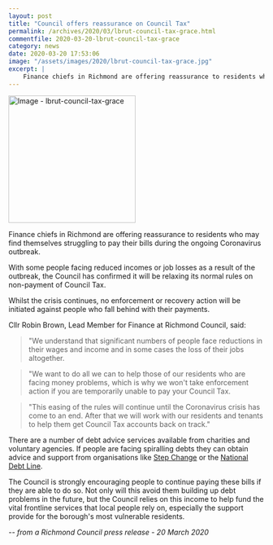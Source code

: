 ```yaml
---
layout: post
title: "Council offers reassurance on Council Tax"
permalink: /archives/2020/03/lbrut-council-tax-grace.html
commentfile: 2020-03-20-lbrut-council-tax-grace
category: news
date: 2020-03-20 17:53:06
image: "/assets/images/2020/lbrut-council-tax-grace.jpg"
excerpt: |
    Finance chiefs in Richmond are offering reassurance to residents who may find themselves struggling to pay their bills during the ongoing Coronavirus outbreak.
---
```

<a href="/assets/images/2020/lbrut-council-tax-grace.jpg" title="Click for a larger image"><img src="/assets/images/2020/lbrut-council-tax-grace-thumb.jpg"
width="250" alt="Image - lbrut-council-tax-grace"  class="photo right"/></a>

Finance chiefs in Richmond are offering reassurance to residents who may find themselves struggling to pay their bills during the ongoing Coronavirus outbreak.

With some people facing reduced incomes or job losses as a result of the outbreak, the Council has confirmed it will be relaxing its normal rules on non-payment of Council Tax.

Whilst the crisis continues, no enforcement or recovery action will be initiated against people who fall behind with their payments.

Cllr Robin Brown, Lead Member for Finance at Richmond Council, said:

> "We understand that significant numbers of people face reductions in their wages and income and in some cases the loss of their jobs altogether.

> "We want to do all we can to help those of our residents who are facing money problems, which is why we won't take enforcement action if you are temporarily unable to pay your Council Tax.

> "This easing of the rules will continue until the Coronavirus crisis has come to an end. After that we will work with our residents and tenants to help them get Council Tax accounts back on track."

There are a number of debt advice services available from charities and voluntary agencies. If people are facing spiralling debts they can obtain advice and support from organisations like [Step Change](https://www.stepchange.org/how-we-help/debt-advice.aspx) or the [National Debt Line](https://www.nationaldebtline.org/).

The Council is strongly encouraging people to continue paying these bills if they are able to do so. Not only will this avoid them building up debt problems in the future, but the Council relies on this income to help fund the vital frontline services that local people rely on, especially the support provide for the borough's most vulnerable residents.


<cite>-- from a Richmond Council press release - 20 March 2020</cite>
